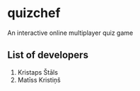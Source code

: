 # quizchef

An interactive online multiplayer quiz game

## List of developers

1. Kristaps Štāls
1. Matīss Kristiņš
